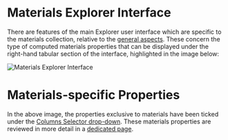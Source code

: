 # Materials Explorer Interface 

There are features of the main Explorer user interface which are specific to the materials collection, relative to the [general aspects](/entities-general/ui/explorer.md). These concern the type of computed materials properties that can be displayed under the right-hand tabular section of the interface, highlighted in the image below:

![Materials Explorer Interface](/images/materials-explorer-interface.png "Materials Explorer Interface")

# Materials-specific Properties

In the above image, the properties exclusive to materials have been ticked under the [Columns Selector drop-down](/entities-general/ui/explorer.md#columns-selector). These materials properties are reviewed in more detail in a [dedicated page](../properties.md).

